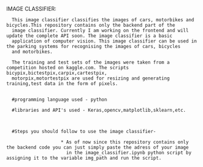 IMAGE CLASSIFIER:
      
      This image classifier classifies the images of cars, motorbikes and bicycles.This repository contains only the backend part of the 
      image classifier. Currently I am working on the frontend and will update the complete API soon. The image classifier is a basic 
      application of computer vision. This image classifier can be used in the parking systems for recognising the images of cars, bicycles
      and motorbikes.

      The training and test sets of the images were taken from a competition hosted on kaggle.com. The scripts bicypix,bictestpix,carpix,cartestpix,
      motorpix,motortestpix are used for resizing and generating training,test data in the form of pixels.
       
        
      #programming language used - python
      
      #libraries and API's used - Keras,opencv,matplotlib,sklearn,etc.


 
      #Steps you should follow to use the image classifier-
                        
                        * As of now since this repository contains only the backend code you can just simply paste the adress of your image
                          in the image_classifier.ipynb python script by assigning it to the variable img_path and run the script.
    

        
